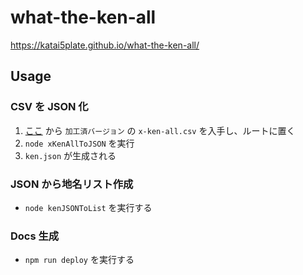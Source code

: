 # what-the-ken-all

https://katai5plate.github.io/what-the-ken-all/

## Usage

### CSV を JSON 化

1. [ここ](http://zipcloud.ibsnet.co.jp/) から `加工済バージョン` の `x-ken-all.csv` を入手し、ルートに置く
2. `node xKenAllToJSON` を実行
3. `ken.json` が生成される

### JSON から地名リスト作成

- `node kenJSONToList` を実行する

### Docs 生成

- `npm run deploy` を実行する

